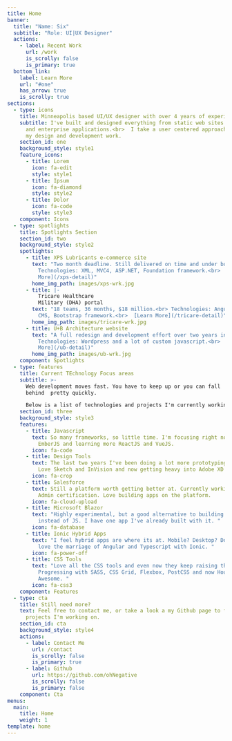 ```yaml
---
title: Home
banner:
  title: "Name: Six"
  subtitle: "Role: UI|UX Designer"
  actions:
    - label: Recent Work
      url: /work
      is_scrolly: false
      is_primary: true
  bottom_link:
    label: Learn More
    url: "#one"
    has_arrow: true
    is_scrolly: true
sections:
  - type: icons
    title: Minneapolis based UI/UX designer with over 4 years of experience
    subtitle: I've built and designed everything from static web sites to portals
      and enterprise applications.<br>  I take a user centered approach with all
      my design and development work.
    section_id: one
    background_style: style1
    feature_icons:
      - title: Lorem
        icon: fa-edit
        style: style1
      - title: Ipsum
        icon: fa-diamond
        style: style2
      - title: Dolor
        icon: fa-code
        style: style3
    component: Icons
  - type: spotlights
    title: Spotlights Section
    section_id: two
    background_style: style2
    spotlights:
      - title: XPS Lubricants e-commerce site
        text: "Two month deadline. Still delivered on time and under budget.<br>
          Technologies: XML, MVC4, ASP.NET, Foundation framework.<br>  [Learn
          More](/xps-detail)"
        home_img_path: images/xps-wrk.jpg
      - title: |-
          Tricare Healthcare 
          Military (DHA) portal
        text: "18 teams, 36 months, $18 million.<br> Technologies: AngularJS 1.x., AEM
          CMS, Bootstrap framework.<br>  [Learn More](/tricare-detail)"
        home_img_path: images/tricare-wrk.jpg
      - title: U+B Architecture website
        text: "A full redesign and development effort over two years in the making.<br>
          Technologies: Wordpress and a lot of custom javascript.<br>  [Learn
          More](/ub-detail)"
        home_img_path: images/ub-wrk.jpg
    component: Spotlights
  - type: features
    title: Current TEchnology Focus areas
    subtitle: >-
      Web development moves fast. You have to keep up or you can fall
      behind  pretty quickly.  

      Below is a list of technologies and projects I'm currently working on
    section_id: three
    background_style: style3
    features:
      - title: Javascript
        text: So many frameworks, so little time. I'm focusing right now on Angular,
          EmberJS and learning more ReactJS and VueJS.
        icon: fa-code
      - title: Design Tools
        text: The last two years I've been doing a lot more prototyping and designing.
          Love Sketch and InVision and now getting heavy into Adobe XD
        icon: fa-crop
      - title: Salesforce
        text: Still a platform worth getting better at. Currently working on getting an
          Admin certification. Love building apps on the platform.
        icon: fa-cloud-upload
      - title: Microsoft Blazor
        text: "Highly experimental, but a good alternative to building apps in  C#
          instead of JS. I have one app I've already built with it. "
        icon: fa-database
      - title: Ionic Hybrid Apps
        text: "I feel hybrid apps are where its at. Mobile? Desktop? Doesn't matter. I
          love the marriage of Angular and Typescript with Ionic. "
        icon: fa-power-off
      - title: CSS Tools
        text: "Love all the CSS tools and even now they keep raising the bar.
          Progressing with SASS, CSS Grid, Flexbox, PostCSS and now Houdini?
          Awesome. "
        icon: fa-css3
    component: Features
  - type: cta
    title: Still need more?
    text: Feel free to contact me, or take a look a my Github page to find out what
      projects I'm working on.
    section_id: cta
    background_style: style4
    actions:
      - label: Contact Me
        url: /contact
        is_scrolly: false
        is_primary: true
      - label: Github
        url: https://github.com/ohNegative
        is_scrolly: false
        is_primary: false
    component: Cta
menus:
  main:
    title: Home
    weight: 1
template: home
---
```

